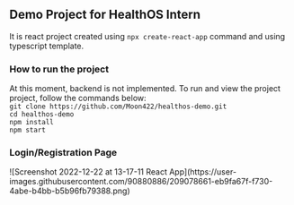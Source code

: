 <h2>Demo Project for HealthOS Intern</h2>
It is react project created using <code>npx create-react-app</code> command and using typescript template.

<h3>How to run the project</h3>
At this moment, backend is not implemented. To run and view the project project, follow the commands below: <br>
<code>git clone https://github.com/Moon422/healthos-demo.git</code><br>
<code>cd healthos-demo</code><br>
<code>npm install</code><br>
<code>npm start</code>

<h3>Login/Registration Page</h3>
![Screenshot 2022-12-22 at 13-17-11 React App](https://user-images.githubusercontent.com/90880886/209078661-eb9fa67f-f730-4abe-b4bb-b5b96fb79388.png)
